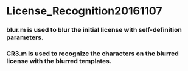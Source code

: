 # License_Recognition20161107
### blur.m is used to blur the initial license with self-definition parameters.
### CR3.m is used to recognize the characters on the blurred license with the blurred templates.
